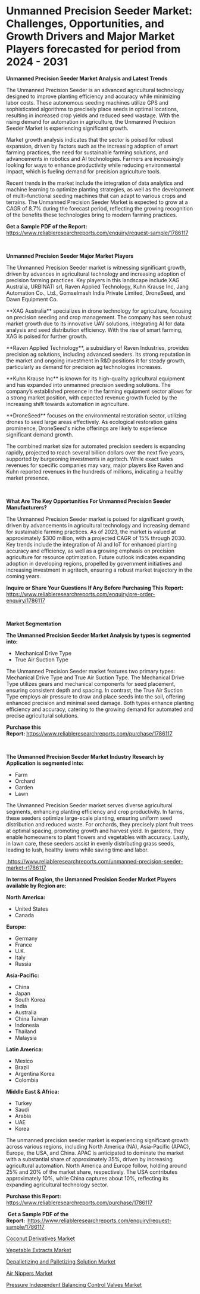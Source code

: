 <p><h1>Unmanned Precision Seeder Market: Challenges, Opportunities, and Growth Drivers and Major Market Players forecasted for period from 2024 - 2031</h1></p><p><strong>Unmanned Precision Seeder Market Analysis and Latest Trends</strong></p>
<p><p>The Unmanned Precision Seeder is an advanced agricultural technology designed to improve planting efficiency and accuracy while minimizing labor costs. These autonomous seeding machines utilize GPS and sophisticated algorithms to precisely place seeds in optimal locations, resulting in increased crop yields and reduced seed wastage. With the rising demand for automation in agriculture, the Unmanned Precision Seeder Market is experiencing significant growth.</p><p>Market growth analysis indicates that the sector is poised for robust expansion, driven by factors such as the increasing adoption of smart farming practices, the need for sustainable farming solutions, and advancements in robotics and AI technologies. Farmers are increasingly looking for ways to enhance productivity while reducing environmental impact, which is fueling demand for precision agriculture tools.</p><p>Recent trends in the market include the integration of data analytics and machine learning to optimize planting strategies, as well as the development of multi-functional seeding machines that can adapt to various crops and terrains. The Unmanned Precision Seeder Market is expected to grow at a CAGR of 8.7% during the forecast period, reflecting the growing recognition of the benefits these technologies bring to modern farming practices.</p></p>
<p><strong>Get a Sample PDF of the Report:&nbsp;</strong> <a href="https://www.reliableresearchreports.com/enquiry/request-sample/1786117?utm_campaign=4&utm_medium=2&utm_source=Github&utm_content=ia&utm_term=09102024&utm_id=unmanned-precision-seeder">https://www.reliableresearchreports.com/enquiry/request-sample/1786117</a></p>
<p>&nbsp;</p>
<p><strong>Unmanned Precision Seeder Major Market Players</strong></p>
<p><p>The Unmanned Precision Seeder market is witnessing significant growth, driven by advances in agricultural technology and increasing adoption of precision farming practices. Key players in this landscape include XAG Australia, URBINATI srl, Raven Applied Technology, Kuhn Krause Inc, Jang Automation Co., Ltd., Gomselmash India Private Limited, DroneSeed, and Dawn Equipment Co.</p><p>**XAG Australia** specializes in drone technology for agriculture, focusing on precision seeding and crop management. The company has seen robust market growth due to its innovative UAV solutions, integrating AI for data analysis and seed distribution efficiency. With the rise of smart farming, XAG is poised for further growth.</p><p>**Raven Applied Technology**, a subsidiary of Raven Industries, provides precision ag solutions, including advanced seeders. Its strong reputation in the market and ongoing investment in R&D positions it for steady growth, particularly as demand for precision ag technologies increases.</p><p>**Kuhn Krause Inc** is known for its high-quality agricultural equipment and has expanded into unmanned precision seeding solutions. The company’s established presence in the farming equipment sector allows for a strong market position, with expected revenue growth fueled by the increasing shift towards automation in agriculture.</p><p>**DroneSeed** focuses on the environmental restoration sector, utilizing drones to seed large areas effectively. As ecological restoration gains prominence, DroneSeed's niche offerings are likely to experience significant demand growth.</p><p>The combined market size for automated precision seeders is expanding rapidly, projected to reach several billion dollars over the next five years, supported by burgeoning investments in agritech. While exact sales revenues for specific companies may vary, major players like Raven and Kuhn reported revenues in the hundreds of millions, indicating a healthy market presence.</p></p>
<p>&nbsp;</p>
<p><strong>What Are The Key Opportunities For Unmanned Precision Seeder Manufacturers?</strong></p>
<p><p>The Unmanned Precision Seeder market is poised for significant growth, driven by advancements in agricultural technology and increasing demand for sustainable farming practices. As of 2023, the market is valued at approximately $300 million, with a projected CAGR of 15% through 2030. Key trends include the integration of AI and IoT for enhanced planting accuracy and efficiency, as well as a growing emphasis on precision agriculture for resource optimization. Future outlook indicates expanding adoption in developing regions, propelled by government initiatives and increasing investment in agritech, ensuring a robust market trajectory in the coming years.</p></p>
<p><strong>Inquire or Share Your Questions If Any Before Purchasing This Report:</strong> <a href="https://www.reliableresearchreports.com/enquiry/pre-order-enquiry/1786117?utm_campaign=4&utm_medium=2&utm_source=Github&utm_content=ia&utm_term=09102024&utm_id=unmanned-precision-seeder">https://www.reliableresearchreports.com/enquiry/pre-order-enquiry/1786117</a></p>
<p>&nbsp;</p>
<p><strong>Market Segmentation</strong></p>
<p><strong>The Unmanned Precision Seeder Market Analysis by types is segmented into:</strong></p>
<p><ul><li>Mechanical Drive Type</li><li>True Air Suction Type</li></ul></p>
<p><p>The Unmanned Precision Seeder market features two primary types: Mechanical Drive Type and True Air Suction Type. The Mechanical Drive Type utilizes gears and mechanical components for seed placement, ensuring consistent depth and spacing. In contrast, the True Air Suction Type employs air pressure to draw and place seeds into the soil, offering enhanced precision and minimal seed damage. Both types enhance planting efficiency and accuracy, catering to the growing demand for automated and precise agricultural solutions.</p></p>
<p><strong>Purchase this Report:&nbsp;</strong><a href="https://www.reliableresearchreports.com/purchase/1786117?utm_campaign=4&utm_medium=2&utm_source=Github&utm_content=ia&utm_term=09102024&utm_id=unmanned-precision-seeder">https://www.reliableresearchreports.com/purchase/1786117</a></p>
<p>&nbsp;</p>
<p><strong>The Unmanned Precision Seeder Market Industry Research by Application is segmented into:</strong></p>
<p><ul><li>Farm</li><li>Orchard</li><li>Garden</li><li>Lawn</li></ul></p>
<p><p>The Unmanned Precision Seeder market serves diverse agricultural segments, enhancing planting efficiency and crop productivity. In farms, these seeders optimize large-scale planting, ensuring uniform seed distribution and reduced waste. For orchards, they precisely plant fruit trees at optimal spacing, promoting growth and harvest yield. In gardens, they enable homeowners to plant flowers and vegetables with accuracy. Lastly, in lawn care, these seeders assist in evenly distributing grass seeds, leading to lush, healthy lawns while saving time and labor.</p></p>
<p><a href="https://www.reliableresearchreports.com/unmanned-precision-seeder-market-r1786117?utm_campaign=4&utm_medium=2&utm_source=Github&utm_content=ia&utm_term=09102024&utm_id=unmanned-precision-seeder">&nbsp;https://www.reliableresearchreports.com/unmanned-precision-seeder-market-r1786117</a></p>
<p><strong>In terms of Region, the Unmanned Precision Seeder Market Players available by Region are:</strong></p>
<p>
    <p> <strong> North America: </strong>
        <ul>
            <li>United States</li>
            <li>Canada</li>
        </ul>
        </p> 
    <p> <strong> Europe: </strong>
        <ul>
            <li>Germany</li>
            <li>France</li>
            <li>U.K.</li>
            <li>Italy</li>
            <li>Russia</li>
        </ul>
        </p> 
    <p> <strong> Asia-Pacific: </strong>
        <ul>
            <li>China</li>
            <li>Japan</li>
            <li>South Korea</li>
            <li>India</li>
            <li>Australia</li>
            <li>China Taiwan</li>
            <li>Indonesia</li>
            <li>Thailand</li>
            <li>Malaysia</li>
        </ul>
        </p> 
    <p> <strong> Latin America: </strong>
        <ul>
            <li>Mexico</li>
            <li>Brazil</li>
            <li>Argentina Korea</li>
            <li>Colombia</li>
        </ul>
        </p> 
    <p> <strong> Middle East & Africa: </strong>
        <ul>
            <li>Turkey</li>
            <li>Saudi</li>
            <li>Arabia</li>
            <li>UAE</li>
            <li>Korea</li>
        </ul>
    </p>
    </p>
<p><p>The unmanned precision seeder market is experiencing significant growth across various regions, including North America (NA), Asia-Pacific (APAC), Europe, the USA, and China. APAC is anticipated to dominate the market with a substantial share of approximately 35%, driven by increasing agricultural automation. North America and Europe follow, holding around 25% and 20% of the market share, respectively. The USA contributes approximately 10%, while China captures about 10%, reflecting its expanding agricultural technology sector.</p></p>
<p><strong>Purchase this Report: </strong><a href="https://www.reliableresearchreports.com/purchase/1786117?utm_campaign=4&utm_medium=2&utm_source=Github&utm_content=ia&utm_term=09102024&utm_id=unmanned-precision-seeder">https://www.reliableresearchreports.com/purchase/1786117</a></p>
<p>&nbsp;<strong>Get a Sample PDF of the Report:&nbsp;&nbsp;</strong><a href="https://www.reliableresearchreports.com/enquiry/request-sample/1786117?utm_campaign=4&utm_medium=2&utm_source=Github&utm_content=ia&utm_term=09102024&utm_id=unmanned-precision-seeder">https://www.reliableresearchreports.com/enquiry/request-sample/1786117</a></p>
<p><strong></strong></p>
<p><p><a href="https://issuu.com/reportprime-2/docs/coconut-derivatives-market-size-203_0563cf9c914d4c?utm_campaign=4&utm_medium=2&utm_source=Github&utm_content=ia&utm_term=09102024&utm_id=unmanned-precision-seeder">Coconut Derivatives Market</a></p><p><a href="https://issuu.com/reportprime-2/docs/vegetable-extracts-market-size-2030_bd37df495a6bd9?utm_campaign=4&utm_medium=2&utm_source=Github&utm_content=ia&utm_term=09102024&utm_id=unmanned-precision-seeder">Vegetable Extracts Market</a></p><p><a href="https://github.com/WayneHopkins413/Market-Research-Report-List-1/blob/main/depalletizing-and-palletizing-solution-market.md?utm_campaign=4&utm_medium=2&utm_source=Github&utm_content=ia&utm_term=09102024&utm_id=unmanned-precision-seeder">Depalletizing and Palletizing Solution Market</a></p><p><a href="https://www.linkedin.com/pulse/global-air-nippers-market-status-2024-2031-forecast-region-product-x9fgc?trackingId=w1xooQHaQVqu7%2B2ijkQzpA%3D%3D&utm_campaign=4&utm_medium=2&utm_source=Github&utm_content=ia&utm_term=09102024&utm_id=unmanned-precision-seeder">Air Nippers Market</a></p><p><a href="https://github.com/alesiasc0na/Market-Research-Report-List-1/blob/main/pressure-independent-balancing-control-valves-market.md?utm_campaign=4&utm_medium=2&utm_source=Github&utm_content=ia&utm_term=09102024&utm_id=unmanned-precision-seeder">Pressure Independent Balancing Control Valves Market</a></p></p>